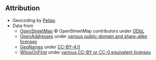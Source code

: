 ## Attribution
* Geocoding by [Pelias](https://pelias.io).
* Data from
   * [OpenStreetMap](http://www.openstreetmap.org/copyright) © OpenStreetMap contributors under [ODbL](http://opendatacommons.org/licenses/odbl/)
   * [OpenAddresses](http://openaddresses.io) under [various public-domain and share-alike licenses](http://results.openaddresses.io/)
   * [GeoNames](http://www.geonames.org/) under [CC-BY-4.0](https://creativecommons.org/licenses/by/4.0/)
   * [WhosOnFirst](https://www.whosonfirst.org/) under [various CC-BY or CC-0 equivalent licenses](https://whosonfirst.org/docs/licenses/)
